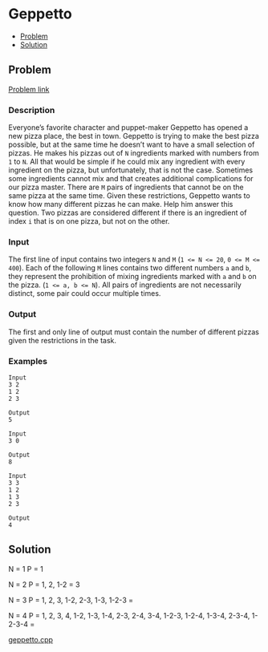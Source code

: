 # Geppetto
- [Problem](#problem)
- [Solution](#geppetto.cpp)

## Problem
[Problem link](https://open.kattis.com/problems/geppetto)

### Description

Everyone’s favorite character and puppet-maker Geppetto has opened a new pizza place, the best in town. Geppetto is trying to make the best pizza possible, but at the same time he doesn’t want to have a small selection of pizzas.
He makes his pizzas out of `N` ingredients marked with numbers from `1` to `N`. All that would be simple if he could mix any ingredient with every ingredient on the pizza, but unfortunately, that is not the case. Sometimes some ingredients cannot mix and that creates additional complications for our pizza master.
There are `M` pairs of ingredients that cannot be on the same pizza at the same time. Given these restrictions, Geppetto wants to know how many different pizzas he can make. Help him answer this question. Two pizzas are considered different if there is an ingredient of index `i` that is on one pizza, but not on the other.

### Input
The first line of input contains two integers `N` and `M` (`1 <= N <= 20`, `0 <= M <= 400`). Each of the following `M` lines contains two different numbers `a` and `b`, they represent the prohibition of mixing ingredients marked with `a` and `b` on the pizza. (`1 <= a, b <= N`). All pairs of ingredients are not necessarily distinct, some pair could occur multiple times.

### Output
The first and only line of output must contain the number of different pizzas given the restrictions in the task. 

### Examples
```
Input
3 2
1 2
2 3

Output
5
```
```
Input
3 0

Output
8
```
```
Input
3 3
1 2
1 3
2 3

Output
4
```


## Solution
N = 1
P = 1

N = 2
P = 1, 2, 1-2 = 3

N = 3
P = 1, 2, 3, 1-2, 2-3, 1-3, 1-2-3 = 

N = 4
P = 1, 2, 3, 4, 1-2, 1-3, 1-4, 2-3, 2-4, 3-4, 1-2-3, 1-2-4, 1-3-4, 2-3-4, 1-2-3-4 = 


[geppetto.cpp](./geppetto.cpp)